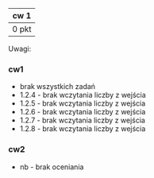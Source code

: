 | cw 1 |
|---|
| 0 pkt |

Uwagi:

### cw1

* brak wszystkich zadań
* 1.2.4 - brak wczytania liczby z wejścia
* 1.2.5 - brak wczytania liczby z wejścia
* 1.2.6 - brak wczytania liczby z wejścia
* 1.2.7 - brak wczytania liczby z wejścia
* 1.2.8 - brak wczytania liczby z wejścia

### cw2

* nb - brak oceniania
